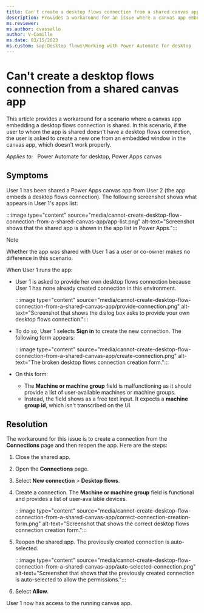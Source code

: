 ```yaml
---
title: Can't create a desktop flows connection from a shared canvas app
description: Provides a workaround for an issue where a canvas app embedding a desktop flows connection is shared.
ms.reviewer: 
ms.author: cvassallo
author: V-Camille
ms.date: 03/15/2023
ms.custom: sap:Desktop flows\Working with Power Automate for desktop
---
```

# Can't create a desktop flows connection from a shared canvas app

This article provides a workaround for a scenario where a canvas app embedding a desktop flows connection is shared. In this scenario, if the user to whom the app is shared doesn't have a desktop flows connection, the user is asked to create a new one from an embedded window in the canvas app, which doesn't work properly.

_Applies to:_ &nbsp; Power Automate for desktop, Power Apps canvas

## Symptoms

User 1 has been shared a Power Apps canvas app from User 2 (the app embeds a desktop flows connection). The following screenshot shows what appears in User 1's apps list:

:::image type="content" source="media/cannot-create-desktop-flow-connection-from-a-shared-canvas-app/app-list.png" alt-text="Screenshot shows that the shared app is shown in the app list in Power Apps.":::

> [!NOTE]
> Whether the app was shared with User 1 as a user or co-owner makes no difference in this scenario.

When User 1 runs the app:

- User 1 is asked to provide her own desktop flows connection because User 1 has none already created connection in this environment.

  :::image type="content" source="media/cannot-create-desktop-flow-connection-from-a-shared-canvas-app/provide-connection.png" alt-text="Screenshot that shows the dialog box asks to provide your own desktop flows connection.":::

- To do so, User 1 selects **Sign in** to create the new connection. The following form appears:

  :::image type="content" source="media/cannot-create-desktop-flow-connection-from-a-shared-canvas-app/create-connection.png" alt-text="The broken desktop flows connection creation form.":::

- On this form:

  - The **Machine or machine group** field is malfunctioning as it should provide a list of user-available machines or machine groups.
  - Instead, the field shows as a free text input. It expects a **machine group id**, which isn't transcribed on the UI.

## Resolution

The workaround for this issue is to create a connection from the **Connections** page and then reopen the app. Here are the steps:

1. Close the shared app.
2. Open the **Connections** page.
3. Select **New connection** > **Desktop flows**.
4. Create a connection. The **Machine or machine group** field is functional and provides a list of user-available devices.

   :::image type="content" source="media/cannot-create-desktop-flow-connection-from-a-shared-canvas-app/correct-connection-creation-form.png" alt-text="Screenshot that shows the correct desktop flows connection creation form.":::

5. Reopen the shared app. The previously created connection is auto-selected.

   :::image type="content" source="media/cannot-create-desktop-flow-connection-from-a-shared-canvas-app/auto-selected-connection.png" alt-text="Screenshot that shows that the previously created connection is auto-selected to allow the permissions.":::

6. Select **Allow**.

User 1 now has access to the running canvas app.
